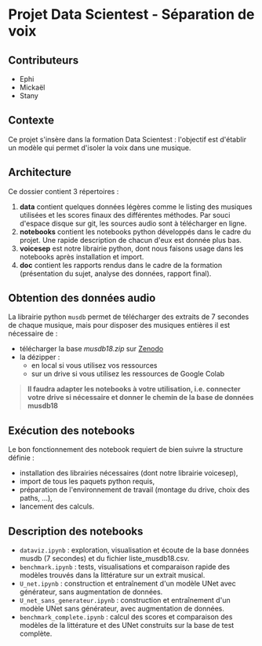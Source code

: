 # Projet Data Scientest - Séparation de voix #

## Contributeurs
* Ephi
* Mickaël
* Stany

## Contexte
Ce projet s'insère dans la formation Data Scientest : l'objectif est d'établir un modèle qui permet d'isoler la voix dans une musique.

## Architecture
Ce dossier contient 3 répertoires :
  1. **data** contient quelques données légères comme le listing des musiques utilisées et les scores finaux des différentes méthodes. Par souci d'espace disque sur git, les sources audio sont à télécharger en ligne.
  2. **notebooks** contient les notebooks python développés dans le cadre du projet. Une rapide description  de chacun d'eux est donnée plus bas.
  3. **voicesep** est notre librairie python, dont nous faisons usage dans les notebooks après installation et import.
  4. **doc** contient les rapports rendus dans le cadre de la formation (présentation du sujet, analyse des données, rapport final).

## Obtention des données audio
La librairie python ```musdb``` permet de télécharger des extraits de 7 secondes de chaque musique, mais pour disposer des musiques entières il est nécessaire de :
* télécharger la base _musdb18.zip_ sur [Zenodo](https://zenodo.org/record/1117372)
* la dézipper :
    * en local si vous utilisez vos ressources
    * sur un drive si vous utilisez les ressources de Google Colab
> **Il faudra adapter les notebooks à votre utilisation, i.e. connecter votre drive si nécessaire et donner le chemin de la base de données musdb18**
 
## Exécution des notebooks
Le bon fonctionnement des notebook requiert de bien suivre la structure définie :
* installation des librairies nécessaires (dont notre librairie voicesep),
* import de tous les paquets python requis,
* préparation de l'environnement de travail (montage du drive, choix des paths, ...),
* lancement des calculs.

## Description des notebooks
* `dataviz.ipynb` : exploration, visualisation et écoute de la base données musdb (7 secondes) et du fichier liste_musdb18.csv.
* `benchmark.ipynb` : tests, visualisations et comparaison rapide des modèles trouvés dans la littérature sur un extrait musical.
* `U_net.ipynb` : construction et entraînement d'un modèle UNet avec générateur, sans augmentation de données.
* `U_net_sans_generateur.ipynb` : construction et entraînement d'un modèle UNet sans générateur, avec augmentation de données.
* `benchmark_complete.ipynb` : calcul des scores et comparaison des modèles de la littérature et des UNet construits sur la base de test complète.
